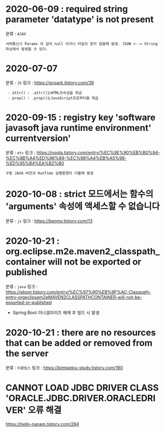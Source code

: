 
# 2020-06-09 : required string parameter 'datatype' is not present
분류 : `AJAX`
```
서버통신시 Params 의 값이 null 이거나 타입이 맞지 않을때 발생. JSON <--> String 파싱에서 발생할 수 있다.
```

# 2020-07-07
분류 : `JS`
링크 : https://gcpark.tistory.com/39
```
 - attr() : .attr()는HTML의속성을 취급
 - prop() : .prop()는JavaScript프로파티을 취급
```

# 2020-09-15 : registry key 'software javasoft java runtime environment' currentversion'
분류 : `etc`
링크 : https://noota.tistory.com/entry/%EC%9E%90%EB%B0%94-%EC%8B%A4%ED%96%89-%EC%98%A4%EB%A5%98-%ED%95%B4%EA%B2%B0
```
구동 JAVA 버전과 RunTime 실행환경이 다를때 발생
```


# 2020-10-08 : strict 모드에서는 함수의 'arguments' 속성에 액세스할 수 없습니다
분류 : `js`
링크 : https://beomy.tistory.com/13



# 2020-10-21 :  org.eclipse.m2e.maven2_classpath_container will not be exported or published
분류 : `java`
링크 :  https://ebom.tistory.com/entry/%EC%97%90%EB%9F%AC-Classpath-entry-orgeclipsem2eMAVEN2CLASSPATHCONTAINER-will-not-be-exported-or-published
 -  Spring Boot 이니셜라이즈 해제 후 빌드 시 발생


# 2020-10-21 : there are no resources that can be added or removed from the server
분류 : `이클립스`
링크 : https://kimtaekju-study.tistory.com/190

# CANNOT LOAD JDBC DRIVER CLASS 'ORACLE.JDBC.DRIVER.ORACLEDRIVER' 오류 해결
https://hello-nanam.tistory.com/284
